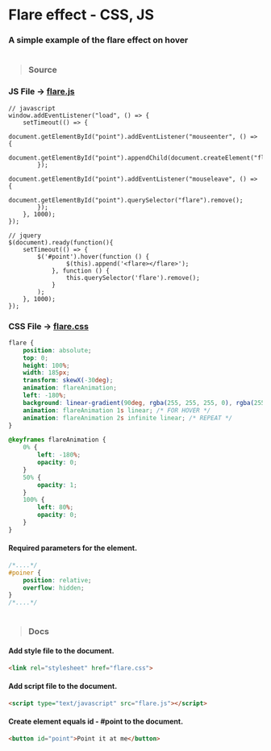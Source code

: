 # Flare effect - CSS, JS
### A simple example of the flare effect on hover

#

> ### Source
### JS File -> [flare.js](/flare.js)
```JS
// javascript
window.addEventListener("load", () => {
    setTimeout(() => {
        document.getElementById("point").addEventListener("mouseenter", () => {
            document.getElementById("point").appendChild(document.createElement("flare"));
        });
        document.getElementById("point").addEventListener("mouseleave", () => {
            document.getElementById("point").querySelector("flare").remove();
        });
    }, 1000);
});

// jquery
$(document).ready(function(){
    setTimeout(() => {
        $('#point').hover(function () {
                $(this).append('<flare></flare>');
            }, function () {
                this.querySelector('flare').remove();
            }
        );
    }, 1000);
});
```
### CSS File -> [flare.css](/flare.css)
```CSS
flare {
    position: absolute;
    top: 0;
    height: 100%;
    width: 185px;
    transform: skewX(-30deg);
    animation: flareAnimation;
    left: -180%;
    background: linear-gradient(90deg, rgba(255, 255, 255, 0), rgba(255, 255, 255, 0.153), rgba(255, 255, 255, 0.314), rgba(255, 255, 255, 0.17), rgba(255, 255, 255, 0));
    animation: flareAnimation 1s linear; /* FOR HOVER */
    animation: flareAnimation 2s infinite linear; /* REPEAT */
}

@keyframes flareAnimation {
    0% {
        left: -180%;
        opacity: 0;
    }
    50% {
        opacity: 1;
    }
    100% {
        left: 80%;
        opacity: 0;
    }
}
```
#### Required parameters for the element.
```CSS
/*....*/
#poiner {
    position: relative;
    overflow: hidden;
}
/*....*/
```

#

> ### Docs
#### Add style file to the document.
```HTML
<link rel="stylesheet" href="flare.css">
```
#### Add script file to the document.
```HTML
<script type="text/javascript" src="flare.js"></script>
```
#### Create element equals id - #point to the document.
```HTML
<button id="point">Point it at me</button>
```
